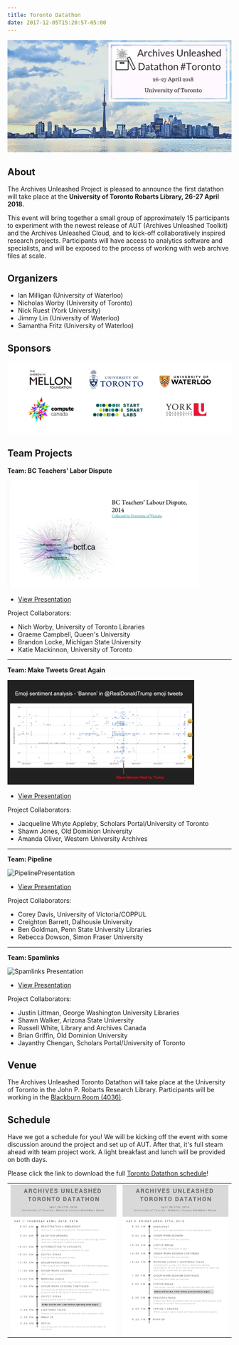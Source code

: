 ```yaml
---
title: Toronto Datathon
date: 2017-12-05T15:20:57-05:00
---
```

![Toronto Skyline](/images/datathon-toronto-skyline.png)
## About

The Archives Unleashed Project is pleased to announce the first datathon will take place at the **University of Toronto Robarts Library, 26-27 April 2018.**

This event will bring together a small group of approximately 15 participants to experiment with the newest release of AUT (Archives Unleashed Toolkit) and the Archives Unleashed Cloud, and to kick-off collaboratively inspired research projects. Participants will have access to analytics software and specialists, and will be exposed to the process of working with web archive files at scale.

## Organizers

* Ian Milligan (University of Waterloo)
* Nicholas Worby (University of Toronto)
* Nick Ruest (York University)
* Jimmy Lin (University of Waterloo)
* Samantha Fritz (University of Waterloo)

## Sponsors
![Toronto Datathon Sponsors](/images/datathon-logo-toronto-sponsors.png)

## Team Projects

**Team: BC Teachers' Labor Dispute**

![BC Teachers Presentation](/images/datathon-toronto-BCLabour.png)

* [View Presentation](/images/datathon-toronto-BCLabour-presentation.pdf)

Project Collaborators:
  * Nich Worby, University of Toronto Libraries
  * Graeme Campbell, Queen's University
  * Brandon Locke, Michigan State University
  * Katie Mackinnon, University of Toronto

***

**Team: Make Tweets Great Again**

![Make Tweets Great Again Presentation](/images/datathon-toronto-MTGA.png)

* [View Presentation](/images/datathon-toronto-MTGA-presentation.pdf)

Project Collaborators:
  * Jacqueline Whyte Appleby, Scholars Portal/University of Toronto
  * Shawn Jones, Old Dominion University
  * Amanda Oliver, Western University Archives

***

**Team: Pipeline**

![PipelinePresentation](/images/datathon-toronto-Pipeline.png)

* [View Presentation](/images/datathon-toronto-Pipeline-presentation.pdf)

Project Collaborators:
  * Corey Davis, University of Victoria/COPPUL
  * Creighton Barrett, Dalhousie University
  * Ben Goldman, Penn State University Libraries
  * Rebecca Dowson, Simon Fraser University

***

**Team: Spamlinks**

![Spamlinks Presentation](/images/datathon-toronto-Spamlinks.png)

* [View Presentation](/images/datathon-toronto-Spamlinks-presentation.pdf)

Project Collaborators:
  * Justin Littman, George Washington University Libraries
  * Shawn Walker, Arizona State University
  * Russell White, Library and Archives Canada
  * Brian Griffin, Old Dominion University
  * Jayanthy Chengan, Scholars Portal/University of Toronto

## Venue

The Archives Unleashed Toronto Datathon will take place at the University of Toronto in the John P. Robarts Research Library. Participants will be working in the [Blackburn Room (4036)](https://onesearch.library.utoronto.ca/robarts-library-robert-h-blackburn-room).

## Schedule

Have we got a schedule for you! We will be kicking off the event with some discussion around the project and set up of AUT. After that, it's full steam ahead with team project work. A light breakfast and lunch will be provided on both days.

Please click the link to download the full [Toronto Datathon schedule](/images/datathon-toronto-schedule.pdf)!

|               |                  |
|:-------------:|:----------------:|
| ![/images/datathon-toronto-schedule.pdf](/images/datathon-toronto-schedule-day1.png) | ![images/datathon-toronto-schedule.pdf](/images/datathon-toronto-schedule-day2.png)|